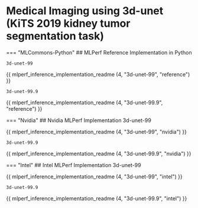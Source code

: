 # Medical Imaging using 3d-unet (KiTS 2019 kidney tumor segmentation task)


=== "MLCommons-Python"
    ## MLPerf Reference Implementation in Python

    3d-unet-99

{{ mlperf_inference_implementation_readme (4, "3d-unet-99", "reference") }}

    3d-unet-99.9

{{ mlperf_inference_implementation_readme (4, "3d-unet-99.9", "reference") }}

=== "Nvidia"
    ## Nvidia MLPerf Implementation
    3d-unet-99

{{ mlperf_inference_implementation_readme (4, "3d-unet-99", "nvidia") }}

    3d-unet-99.9

{{ mlperf_inference_implementation_readme (4, "3d-unet-99.9", "nvidia") }}

=== "Intel"
    ## Intel MLPerf Implementation
    3d-unet-99

{{ mlperf_inference_implementation_readme (4, "3d-unet-99", "intel") }}

    3d-unet-99.9

{{ mlperf_inference_implementation_readme (4, "3d-unet-99.9", "intel") }}
